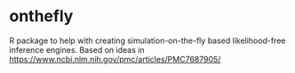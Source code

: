 # onthefly
R package to help with creating simulation-on-the-fly based likelihood-free inference engines. Based on ideas in https://www.ncbi.nlm.nih.gov/pmc/articles/PMC7687905/
